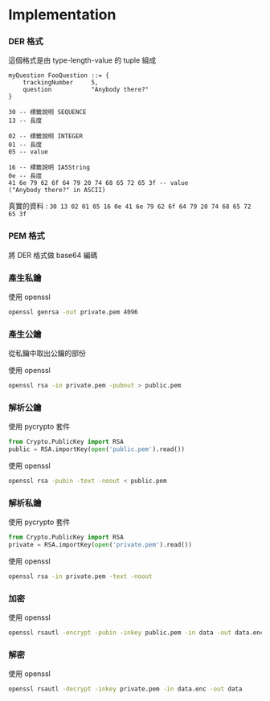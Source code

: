 # Implementation

### DER 格式

這個格式是由 type-length-value 的 tuple 組成

```
myQuestion FooQuestion ::= {
    trackingNumber     5,
    question           "Anybody there?"
}
```

```
30 -- 標籤說明 SEQUENCE
13 -- 長度

02 -- 標籤說明 INTEGER
01 -- 長度
05 -- value

16 -- 標籤說明 IA5String
0e -- 長度
41 6e 79 62 6f 64 79 20 74 68 65 72 65 3f -- value 
("Anybody there?" in ASCII)
```

真實的資料 : `30 13 02 01 05 16 0e 41 6e 79 62 6f 64 79 20 74 68 65 72 65 3f`

### PEM 格式

將 DER 格式做 base64 編碼

### 產生私鑰

使用 openssl

```bash
openssl genrsa -out private.pem 4096
```

### 產生公鑰

從私鑰中取出公鑰的部份

使用 openssl

```bash
openssl rsa -in private.pem -pubout > public.pem
```

### 解析公鑰

使用 pycrypto 套件

```py
from Crypto.PublicKey import RSA
public = RSA.importKey(open('public.pem').read())
```

使用 openssl

```bash
openssl rsa -pubin -text -noout < public.pem
```

### 解析私鑰

使用 pycrypto 套件

```py
from Crypto.PublicKey import RSA
private = RSA.importKey(open('private.pem').read())
```

使用 openssl

```bash
openssl rsa -in private.pem -text -noout
```

### 加密

使用 openssl

```bash
openssl rsautl -encrypt -pubin -inkey public.pem -in data -out data.enc
```

### 解密

使用 openssl

```bash
openssl rsautl -decrypt -inkey private.pem -in data.enc -out data
```




